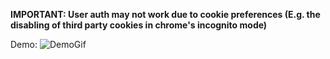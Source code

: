 **IMPORTANT: User auth may not work due to cookie preferences  (E.g. the disabling of third party cookies in chrome's incognito mode)**

Demo:
![DemoGif](./gifDemo.gif)
